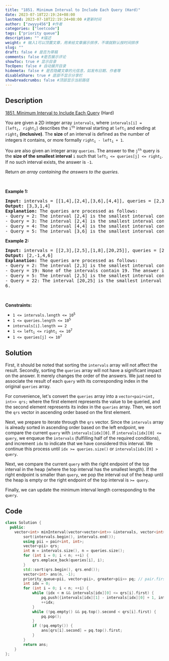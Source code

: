 ```yaml
---
title: "1851. Minimum Interval to Include Each Query (Hard)"
date: 2023-07-18T22:19:24+08:00
lastmod: 2023-07-18T22:19:24+08:00 #更新时间
author: ["zwyyy456"] #作者
categories: ["leetcode"]
tags: ["priority queue"]
description: "" #描述
weight: # 输入1可以顶置文章，用来给文章展示排序，不填就默认按时间排序
slug: ""
draft: false # 是否为草稿
comments: false #是否展示评论
showToc: true # 显示目录
TocOpen: false # 自动展开目录
hidemeta: false # 是否隐藏文章的元信息，如发布日期、作者等
disableShare: true # 底部不显示分享栏
showbreadcrumbs: false #顶部显示当前路径
---
```

## Description
[1851. Minimum Interval to Include Each Query][link] (Hard)

[link]: https://leetcode.com/problems/minimum-interval-to-include-each-query/

<p>You are given a 2D integer array <code>intervals</code>, where <code>intervals[i] =
[left<sub>i</sub>, right<sub>i</sub>]</code> describes the <code>i<sup>th</sup></code> interval
starting at <code>left<sub>i</sub></code> and ending at <code>right<sub>i</sub></code>
<strong>(inclusive)</strong>. The <strong>size</strong> of an interval is defined as the number of
integers it contains, or more formally <code>right<sub>i</sub> - left<sub>i</sub> + 1</code>.</p>

<p>You are also given an integer array <code>queries</code>. The answer to the
<code>j<sup>th</sup></code> query is the <strong>size of the smallest interval</strong>
<code>i</code> such that <code>left<sub>i</sub> &lt;= queries[j] &lt;= right<sub>i</sub></code>. If
no such interval exists, the answer is <code>-1</code>.</p>

<p>Return <em>an array containing the answers to the queries</em>.</p>

<p>&nbsp;</p>
<p><strong class="example">Example 1:</strong></p>

<pre>
<strong>Input:</strong> intervals = [[1,4],[2,4],[3,6],[4,4]], queries = [2,3,4,5]
<strong>Output:</strong> [3,3,1,4]
<strong>Explanation:</strong> The queries are processed as follows:
- Query = 2: The interval [2,4] is the smallest interval containing 2. The answer is 4 - 2 + 1 = 3.
- Query = 3: The interval [2,4] is the smallest interval containing 3. The answer is 4 - 2 + 1 = 3.
- Query = 4: The interval [4,4] is the smallest interval containing 4. The answer is 4 - 4 + 1 = 1.
- Query = 5: The interval [3,6] is the smallest interval containing 5. The answer is 6 - 3 + 1 = 4.
</pre>

<p><strong class="example">Example 2:</strong></p>

<pre>
<strong>Input:</strong> intervals = [[2,3],[2,5],[1,8],[20,25]], queries = [2,19,5,22]
<strong>Output:</strong> [2,-1,4,6]
<strong>Explanation:</strong> The queries are processed as follows:
- Query = 2: The interval [2,3] is the smallest interval containing 2. The answer is 3 - 2 + 1 = 2.
- Query = 19: None of the intervals contain 19. The answer is -1.
- Query = 5: The interval [2,5] is the smallest interval containing 5. The answer is 5 - 2 + 1 = 4.
- Query = 22: The interval [20,25] is the smallest interval containing 22. The answer is 25 - 20 + 1 =
6.
</pre>

<p>&nbsp;</p>
<p><strong>Constraints:</strong></p>

<ul>
	<li><code>1 &lt;= intervals.length &lt;= 10<sup>5</sup></code></li>
	<li><code>1 &lt;= queries.length &lt;= 10<sup>5</sup></code></li>
	<li><code>intervals[i].length == 2</code></li>
	<li><code>1 &lt;= left<sub>i</sub> &lt;= right<sub>i</sub> &lt;= 10<sup>7</sup></code></li>
	<li><code>1 &lt;= queries[j] &lt;= 10<sup>7</sup></code></li>
</ul>

## Solution

First, it should be noted that sorting the `intervals` array will not affect the result. Secondly, sorting the `queries` array will not have a significant impact on the answer. It merely changes the order of the answers. We just need to associate the result of each `query` with its corresponding index in the original `queries` array.

For convenience, let's convert the `queries` array into a `vector<pair<int, int>> qrs;` where the first element represents the value to be queried, and the second element represents its index in the `queries` array. Then, we sort the `qrs` vector in ascending order based on the first element.

Next, we prepare to iterate through the `qrs` vector. Since the `intervals` array is already sorted in ascending order based on the left endpoint, we compare the current `query` with `intervals[idx][0]`. If `intervals[idx][0] <= query`, we enqueue the `intervals` (fulfilling half of the required conditions), and increment `idx` to indicate that we have considered this interval. We continue this process until `idx >= queries.size()` or `intervals[idx][0] > query`.

Next, we compare the current `query` with the right endpoint of the top interval in the heap (where the top interval has the smallest length). If the right endpoint is smaller than `query`, we pop the interval out of the heap until the heap is empty or the right endpoint of the top interval is `>= query`.

Finally, we can update the minimum interval length corresponding to the `query`.

## Code

```cpp
class Solution {
  public:
    vector<int> minInterval(vector<vector<int>> &intervals, vector<int> &queries) {
        sort(intervals.begin(), intervals.end());
        using pii = pair<int, int>;
        vector<pii> qrs;
        int m = intervals.size(), n = queries.size();
        for (int i = 0; i < n; ++i) {
            qrs.emplace_back(queries[i], i);
        }
        std::sort(qrs.begin(), qrs.end());
        vector<int> ans(n, -1);
        priority_queue<pii, vector<pii>, greater<pii>> pq; // pair.first => right - left + 1，pair.second => right
        int idx = 0;
        for (int i = 0; i < n; ++i) {
            while (idx < m && intervals[idx][0] <= qrs[i].first) {
                pq.push({intervals[idx][1] - intervals[idx][0] + 1, intervals[idx][1]});
                ++idx;
            }
            while (!pq.empty() && pq.top().second < qrs[i].first) {
                pq.pop();
            }
            if (!pq.empty()) {
                ans[qrs[i].second] = pq.top().first;
            }
        }
        return ans;
    }
};
```